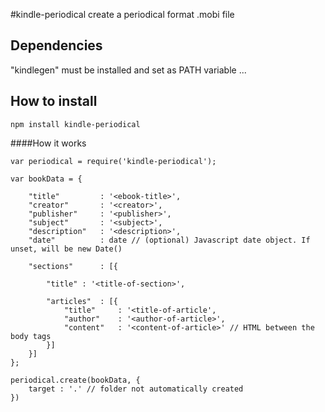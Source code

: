 #kindle-periodical
create a periodical format .mobi file

## Dependencies
"kindlegen" must be installed and set as PATH variable ...

## How to install
    npm install kindle-periodical

####How it works

    var periodical = require('kindle-periodical');

	var bookData = {

        "title"         : '<ebook-title>',
        "creator"       : '<creator>',
        "publisher"     : '<publisher>',
        "subject"       : '<subject>',
        "description"   : '<description>',
        "date"          : date // (optional) Javascript date object. If unset, will be new Date()

        "sections"      : [{

            "title" : '<title-of-section>',

            "articles"  : [{
                "title"     : '<title-of-article',
                "author"    : '<author-of-article>',
                "content"   : '<content-of-article>' // HTML between the body tags
            }]
        }]
    };

    periodical.create(bookData, {
        target : '.' // folder not automatically created
    })
